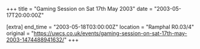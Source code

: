 +++
title = "Gaming Session on Sat 17th May 2003"
date = "2003-05-17T20:00:00Z"

[extra]
end_time = "2003-05-18T03:00:00Z"
location = "Ramphal R0.03/4"
original = "https://uwcs.co.uk/events/gaming-session-on-sat-17th-may-2003-1474488941632/"
+++



